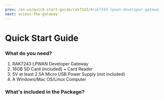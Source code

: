 ```yaml
---
prev: /en-us/quick-start-guide/rak7243/#rak7243-lpwan-developer-gateway
next: access-the-gateway
---
```


# Quick Start Guide

<rk-img
  src="/assets/images/quick-start-guide/rak7243/2.quickstart/rak7243_overview2.jpg"
  width="75%"
  figure-number="1"
  caption="RAK7243 Product Overview"
/>

### What do you need?
1. RAK7243 LPWAN Developer Gateway
2. 16GB SD Card (included) + Card Reader
3. 5V at least 2.5A Micro USB Power Supply (not included)
4. A Windows/Mac OS/Linux Computer

<rk-btn 
  src="https://store.rakwireless.com/collections/lorawan-gateways-concentrators/products/rak7243c-pilot-gateway?variant=26682434224228"
  _blank
  label="Buy a RAK7243 LPWAN Developer Gateway"
/>

### What's included in the Package? 

<rk-img
  src="/assets/images/quick-start-guide/rak7243/2.quickstart/package.png"
  width="100%"
  figure-number="2"
  caption="RAK7243 Package Contents"
/>